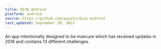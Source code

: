 ```yaml
---
title: DIVA Android
platform: android
source: https://github.com/payatu/diva-android
last_updated: September 29, 2023
---
```


An app intentionally designed to be insecure which has received updates in 2016 and contains 13 different challenges.
